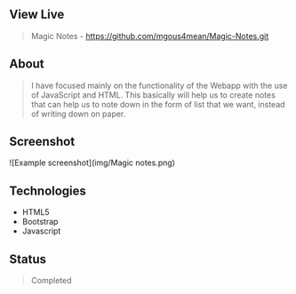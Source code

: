 ## View Live
> Magic Notes - https://github.com/mgous4mean/Magic-Notes.git

## About
> I have focused mainly on the functionality of the Webapp with the use of JavaScript and HTML. This basically will help us to create notes that can help us to note down in the form of list that we want, instead of writing down on paper.

## Screenshot

![Example screenshot](img/Magic notes.png)<br>

## Technologies
* HTML5
* Bootstrap
* Javascript

## Status
> Completed
